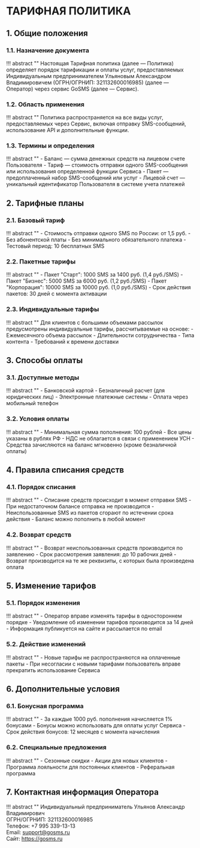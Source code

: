 # ТАРИФНАЯ ПОЛИТИКА

## 1. Общие положения

### 1.1. Назначение документа
!!! abstract ""
    Настоящая Тарифная политика (далее — Политика) определяет порядок тарификации и оплаты услуг, предоставляемых Индивидуальным предпринимателем Ульяновым Александром Владимировичем (ОГРН/ОГРНИП: 321132600016985) (далее — Оператор) через сервис GoSMS (далее — Сервис).

### 1.2. Область применения
!!! abstract ""
    Политика распространяется на все виды услуг, предоставляемых через Сервис, включая отправку SMS-сообщений, использование API и дополнительные функции.

### 1.3. Термины и определения
!!! abstract ""
    - Баланс — сумма денежных средств на лицевом счете Пользователя
    - Тариф — стоимость отправки одного SMS-сообщения или использования определенной функции Сервиса
    - Пакет — предоплаченный набор SMS-сообщений или услуг
    - Лицевой счет — уникальный идентификатор Пользователя в системе учета платежей

## 2. Тарифные планы

### 2.1. Базовый тариф
!!! abstract ""
    - Стоимость отправки одного SMS по России: от 1,5 руб.
    - Без абонентской платы
    - Без минимального обязательного платежа
    - Тестовый период: 10 бесплатных SMS

### 2.2. Пакетные тарифы
!!! abstract ""
    - Пакет "Старт": 1000 SMS за 1400 руб. (1,4 руб./SMS)
    - Пакет "Бизнес": 5000 SMS за 6000 руб. (1,2 руб./SMS)
    - Пакет "Корпорация": 10000 SMS за 10000 руб. (1,0 руб./SMS)
    - Срок действия пакетов: 30 дней с момента активации

### 2.3. Индивидуальные тарифы
!!! abstract ""
    Для клиентов с большими объемами рассылок предусмотрены индивидуальные тарифы, рассчитываемые на основе:
    - Ежемесячного объема рассылок
    - Длительности сотрудничества
    - Типа контента
    - Требований к времени доставки

## 3. Способы оплаты

### 3.1. Доступные методы
!!! abstract ""
    - Банковской картой
    - Безналичный расчет (для юридических лиц)
    - Электронные платежные системы
    - Оплата через мобильный телефон

### 3.2. Условия оплаты
!!! abstract ""
    - Минимальная сумма пополнения: 100 рублей
    - Все цены указаны в рублях РФ
    - НДС не облагается в связи с применением УСН
    - Средства зачисляются на баланс мгновенно (кроме безналичной оплаты)

## 4. Правила списания средств

### 4.1. Порядок списания
!!! abstract ""
    - Списание средств происходит в момент отправки SMS
    - При недостаточном балансе отправка не производится
    - Неиспользованные SMS из пакетов сгорают по истечении срока действия
    - Баланс можно пополнить в любой момент

### 4.2. Возврат средств
!!! abstract ""
    - Возврат неиспользованных средств производится по заявлению
    - Срок рассмотрения заявления: до 10 рабочих дней
    - Возврат производится на те же реквизиты, с которых была произведена оплата

## 5. Изменение тарифов

### 5.1. Порядок изменения
!!! abstract ""
    - Оператор вправе изменять тарифы в одностороннем порядке
    - Уведомление об изменении тарифов производится за 14 дней
    - Информация публикуется на сайте и рассылается по email

### 5.2. Действие изменений
!!! abstract ""
    - Новые тарифы не распространяются на оплаченные пакеты
    - При несогласии с новыми тарифами пользователь вправе прекратить использование Сервиса

## 6. Дополнительные условия

### 6.1. Бонусная программа
!!! abstract ""
    - За каждые 1000 руб. пополнения начисляется 1% бонусами
    - Бонусы можно использовать для оплаты услуг Сервиса
    - Срок действия бонусов: 12 месяцев с момента начисления

### 6.2. Специальные предложения
!!! abstract ""
    - Сезонные скидки
    - Акции для новых клиентов
    - Программа лояльности для постоянных клиентов
    - Реферальная программа

## 7. Контактная информация Оператора

!!! abstract ""
    Индивидуальный предприниматель Ульянов Александр Владимирович  
    ОГРН/ОГРНИП: 321132600016985  
    Телефон: +7 995 339-13-13  
    Email: <support@gosms.ru>  
    Сайт: <https://gosms.ru> 